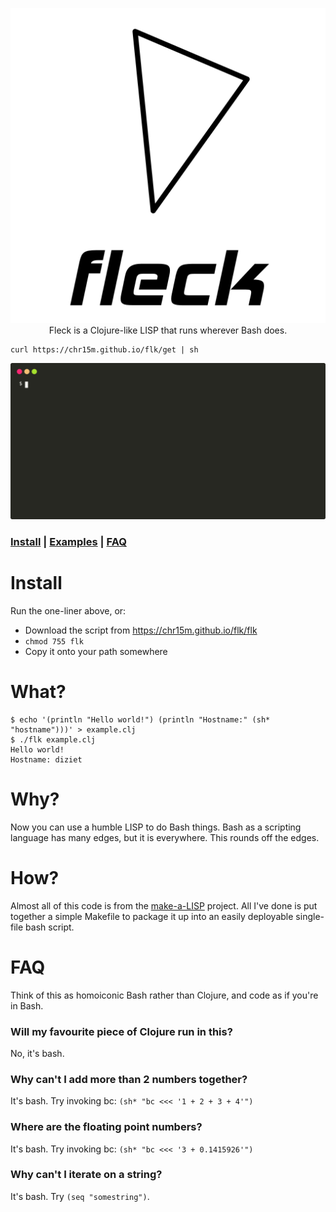 <p align="center">
  <img src="docs/wordmark.svg?sanitize=true" alt="Fleck wordmark"><br/>
  Fleck is a Clojure-like LISP that runs wherever Bash does.
</p>

```shell
curl https://chr15m.github.io/flk/get | sh
```

<p align="center"><img src="docs/screencast.svg?sanitize=true" alt="Fleck screencast"></p>

### [Install](#install) | [Examples](./examples) | [FAQ](#faq)

# Install

Run the one-liner above, or:

 * Download the script from https://chr15m.github.io/flk/flk
 * `chmod 755 flk`
 * Copy it onto your path somewhere

# What?

```
$ echo '(println "Hello world!") (println "Hostname:" (sh* "hostname")))' > example.clj
$ ./flk example.clj
Hello world!
Hostname: diziet
```

# Why?

Now you can use a humble LISP to do Bash things. Bash as a scripting language has many edges, but it is everywhere. This rounds off the edges.

# How?

Almost all of this code is from the [make-a-LISP](https://github.com/kanaka/mal/) project. All I've done is put together a simple Makefile to package it up into an easily deployable single-file bash script.

# FAQ

Think of this as homoiconic Bash rather than Clojure, and code as if you're in Bash.

### Will my favourite piece of Clojure run in this?

No, it's bash.

### Why can't I add more than 2 numbers together?

It's bash. Try invoking bc: `(sh* "bc <<< '1 + 2 + 3 + 4'")`

### Where are the floating point numbers?

It's bash. Try invoking bc: `(sh* "bc <<< '3 + 0.1415926'")`

### Why can't I iterate on a string?

It's bash. Try `(seq "somestring")`.
